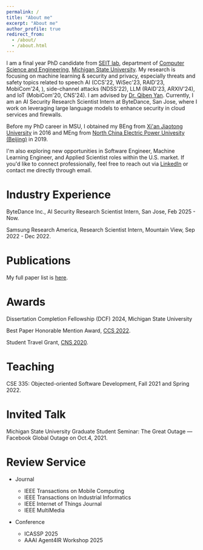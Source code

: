 ```yaml
---
permalink: /
title: "About me"
excerpt: "About me"
author_profile: true
redirect_from: 
  - /about/
  - /about.html
---
```


I am a final year PhD candidate from [SEIT lab](https://seit.egr.msu.edu/), department of [Computer Science and Engineering](https://cse.msu.edu/), [Michigan State University](https://msu.edu/). My research is focusing on machine learning & security and privacy, especially threats and safety topics related to speech AI (CCS'22, WiSec'23, RAID'23, MobiCom'24, ), side-channel attacks (NDSS'22), LLM (RAID'23, ARXIV'24), and IoT (MobiCom'20, CNS'24). I am advised by [Dr. Qiben Yan](https://cse.msu.edu/~qyan/). Currently, I am an AI Security Research Scientist Intern at ByteDance, San Jose, where I work on leveraging large language models to enhance security in cloud services and firewalls.

Before my PhD career in MSU, I obtained my BEng from [Xi'an Jiaotong University](http://en.xjtu.edu.cn/) in 2016 and MEng from [North China Electric Power Univesity (Beijing)](https://english.ncepu.edu.cn/) in 2019. 

I'm also exploring new opportunities in Software Engineer, Machine Learning Engineer, and Applied Scientist roles within the U.S. market. If you'd like to connect professionally, feel free to reach out via [LinkedIn](https://www.linkedin.com/in/yuanda-wang-a52663179/) or contact me directly through email.

Industry Experience
======
ByteDance Inc., AI Security Research Scientist Intern, San Jose, Feb 2025 - Now.

Samsung Research America, Research Scientist Intern, Mountain View, Sep 2022 - Dec 2022.

Publications
======
My full paper list is [here](https://yuandaw.github.io/publications/).

Awards
======

Dissertation Completion Fellowship (DCF) 2024, Michigan State University

Best Paper Honorable Mention Award, [CCS 2022](https://www.sigsac.org/ccs/CCS2022/).

Student Travel Grant, [CNS 2020](https://cns2020.ieee-cns.org/).

Teaching
======
CSE 335: Objected-oriented Software Development, Fall 2021 and Spring 2022.  

Invited Talk
======
Michigan State University Graduate Student Seminar: The Great Outage — Facebook Global Outage on Oct.4, 2021.

Review Service
======
* Journal
  * IEEE Transactions on Mobile Computing 
  * IEEE Transactions on Industrial Informatics
  * IEEE Internet of Things Journal
  * IEEE MultiMedia

* Conference
  * ICASSP 2025
  * AAAI Agent4IR Workshop 2025 

<script type='text/javascript' id='clustrmaps' src='//cdn.clustrmaps.com/map_v2.js?cl=04aa44&w=243&t=n&d=v7MlErWIlGyWy2W4NRYHD1iOxc-4713pg6VsacZGAFQ&co=a8d7f9&cmn=cc3a4d&cmo=ffffff'></script>